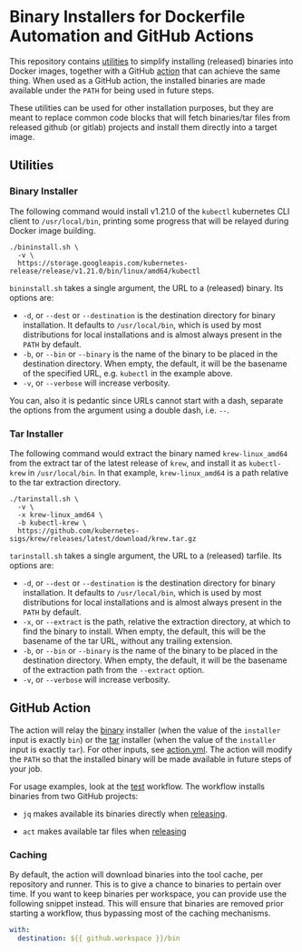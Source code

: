 # Binary Installers for Dockerfile Automation and GitHub Actions

This repository contains [utilities](#utilities) to simplify installing
(released) binaries into Docker images, together with a GitHub
[action](#github-action) that can achieve the same thing. When used as a GitHub
action, the installed binaries are made available under the `PATH` for being
used in future steps.

These utilities can be used for other installation purposes, but they are
meant to replace common code blocks that will fetch binaries/tar files from
released github (or gitlab) projects and install them directly into a target
image.

## Utilities

### Binary Installer

The following command would install v1.21.0 of the `kubectl` kubernetes CLI
client to `/usr/local/bin`, printing some progress that will be relayed during
Docker image building.

```shell
./bininstall.sh \
  -v \
  https://storage.googleapis.com/kubernetes-release/release/v1.21.0/bin/linux/amd64/kubectl
```

`bininstall.sh` takes a single argument, the URL to a (released) binary. Its
options are:

* `-d`, or `--dest` or `--destination` is the destination directory for binary
  installation. It defaults to `/usr/local/bin`, which is used by most
  distributions for local installations and is almost always present in the
  `PATH` by default.
* `-b`, or `--bin` or `--binary` is the name of the binary to be placed in the
  destination directory. When empty, the default, it will be the basename of the
  specified URL, e.g. `kubectl` in the example above.
* `-v`, or `--verbose` will increase verbosity.

You can, also it is pedantic since URLs cannot start with a dash, separate the
options from the argument using a double dash, i.e. `--`.

### Tar Installer

The following command would extract the binary named `krew-linux_amd64` from the
extract tar of the latest release of `krew`, and install it as `kubectl-krew` in
`/usr/local/bin`. In that example, `krew-linux_amd64` is a path relative to the
tar extraction directory.

```shell
./tarinstall.sh \
  -v \
  -x krew-linux_amd64 \
  -b kubectl-krew \
  https://github.com/kubernetes-sigs/krew/releases/latest/download/krew.tar.gz
```

`tarinstall.sh` takes a single argument, the URL to a (released) tarfile. Its
options are:

* `-d`, or `--dest` or `--destination` is the destination directory for binary
  installation. It defaults to `/usr/local/bin`, which is used by most
  distributions for local installations and is almost always present in the
  `PATH` by default.
* `-x`, or `--extract` is the path, relative the extraction directory, at which
  to find the binary to install. When empty, the default, this will be the
  basename of the tar URL, without any trailing extension.
* `-b`, or `--bin` or `--binary` is the name of the binary to be placed in the
  destination directory. When empty, the default, it will be the basename of the
  extraction path from the `--extract` option.
* `-v`, or `--verbose` will increase verbosity.

## GitHub Action

The action will relay the [binary](#binary-installer) installer (when the value
of the `installer` input is exactly `bin`) or the [tar](#tar-installer)
installer (when the value of the `installer` input is exactly `tar`). For other
inputs, see [action.yml](./action.yml). The action will modify the `PATH` so
that the installed binary will be made available in future steps of your job.

For usage examples, look at the [test](.github/workflows/test.yml) workflow. The
workflow installs binaries from two GitHub projects:

* `jq` makes available its binaries directly when [releasing][jq].
* `act` makes available tar files when [releasing][act]

  [jq]: https://github.com/stedolan/jq/releases
  [act]: https://github.com/nektos/act/releases

### Caching

By default, the action will download binaries into the tool cache, per
repository and runner. This is to give a chance to binaries to pertain over
time. If you want to keep binaries per workspace, you can provide use the
following snippet instead. This will ensure that binaries are removed prior
starting a workflow, thus bypassing most of the caching mechanisms.

```yaml
with:
  destination: ${{ github.workspace }}/bin
```
